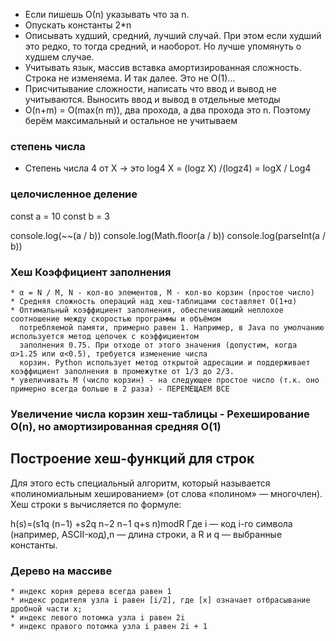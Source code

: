 
- Если пишешь О(n) указывать что за n.
- Опускать константы 2*n
- Описывать худший, средний, лучший случай. При этом если худший это редко, то тогда средний, и наоборот. Но лучше упомянуть о худшем случае.
- Учитывать язык, массив вставка амортизированная сложность. Строка не изменяема. И так далее. Это не O(1)...
- Присчитывание сложности, написать что ввод и вывод не учитываются. Выносить ввод и вывод в отдельные методы
- O(n+m) = O(max(n m)), два прохода, а два прохода это n. Поэтому берём максимальный и остальное не учитываем

### степень числа
- Степень числа 4 от Х -> это log4 Х = (logz X) /(logz4) = logX / Log4

### целочисленное деление
const a = 10
const b = 3

console.log(~~(a / b))
console.log(Math.floor(a / b))
console.log(parseInt(a / b))


### Хеш Коэффициент заполнения
    * α = N / M, N - кол-во элементов, M - кол-во корзин (простое число)
    * Средняя сложность операций над хеш-таблицами составляет O(1+α)
    * Оптимальный коэффициент заполнения, обеспечивающий неплохое соотношение между скоростью программы и объёмом
      потребляемой памяти, примерно равен 1. Например, в Java по умолчанию используется метод цепочек с коэффициентом
      заполнения 0.75. При отходе от этого значения (допустим, когда α>1.25 или α<0.5), требуется изменение числа
      корзин. Python использует метод открытой адресации и поддерживает коэффициент заполнения в промежутке от 1/3 до 2/3.
    * увеличивать M (число корзин) - на следующее простое число (т.к. оно примерно всегда больше в 2 раза) - ПЕРЕМЕЩАЕМ ВСЕ

### Увеличение числа корзин хеш-таблицы - Рехеширование O(n), но амортизированная средняя О(1)

## Построение хеш-функций для строк
Для этого есть специальный алгоритм, который называется «полиномиальным хешированием» (от слова «полином» — многочлен).
Хеш строки s вычисляется по формуле:

h(s)=(s1q (n−1)  +s2q  n−2 n−1 q+s n)modR
Где i — код i-го символа (например, ASCII-код),n — длина строки, а R и q — выбранные константы.


### Дерево на массиве
    * индекс корня дерева всегда равен 1
    * индекс родителя узла i равен [i/2], где [x] означает отбрасывание дробной части x;
    * индекс левого потомка узла i равен 2i
    * индекс правого потомка узла i равен 2i + 1